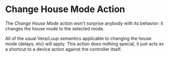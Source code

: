 # Change House Mode Action

The *Change House Mode* action won't surprise anybody with its behavior: it changes the house mode to the selected mode.

All of the usual Vera/Luup semantics applicable to changing the house mode (delays, etc) will apply. This action does nothing special, it just acts as a shortcut to a device action against the controller itself.